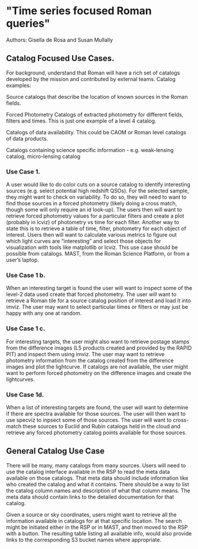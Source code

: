 # "Time series focused Roman queries"

Authors: Gisella de Rosa and Susan Mullally


## Catalog Focused Use Cases.

For background, understand that Roman will have a rich set of catalogs developed by the mission and contributed by external teams. Catalog examples:

Source catalogs that describe the location of known sources in the Roman fields.

Forced Photometry Catalogs of extracted photometry for different fields, filters and times. This is just one example of a level 4 catalog.

Catalogs of data availability. This could be CAOM or Roman level catalogs of data products.

Catalogs containing science specific information - e.g. weak-lensing catalog, micro-lensing catalog

### Use Case 1.

A user would like to do color cuts on a source catalog to identify interesting sources (e.g. select potential high redshift QSOs).  For the selected sample, they might want to check on variability. To do so, they will need to want to find those sources in a forced photometry (likely doing a cross match, though some will only require an id look-up).  The users then will want to retrieve forced photometry values for a particular filters and create a plot (probably in lcviz) of photometry vs time for each filter. Another way to state this is to retrieve a table of time, filter, photometry for each object of interest.  Users then will want to calculate various metrics to figure out which light curves are “interesting” and select those objects for visualization with tools like matplotlib or lcviz.  This use case should be possible from catalogs. MAST, from the Roman Science Platform, or from a user’s laptop.

### Use Case 1 b.

When an interesting target is found the user will want to inspect some of the level-2 data used create that forced photometry.  The user will want to retrieve a Roman tile for a source catalog position of interest and load it into imviz. The user may want to select particular times or filters or may just be happy with any one at random.  

### Use Case 1 c.

For interesting targets, the user might also want to retrieve postage stamps from the difference images  (L5 products created and provided by the RAPID PIT)  and inspect them using imviz.  The user may want to retrieve photometry information from the catalog created from the difference images and plot the lightcurve. If catalogs are not available, the user might want to perform forced photometry on the difference images and create the lightcurves.

### Use Case 1d.

When a list of interesting targets are found, the user will want to determine if there are spectra available for those sources.  The user will then want to use specviz to inpsect some of those sources. The user will want to cross-match these sources to Euclid and Rubin catalogs held in the cloud and retrieve any forced photometry catalog points available for those sources.

## General Catalog Use Case

There will be many, many catalogs from many sources.  Users will need to use the catalog interface available in the RSP to read the meta data available on those catalogs. That meta data should include information like who created the catalog and what it contains. There should be a way to list the catalog column names and description of what that column means. The meta data should contain links to the detailed documentation for that catalog. 

Given a source or sky coordinates, users might want to retrieve all the information available in catalogs for at that specific location. The search might be initiated either in the RSP or in MAST, and then moved to the RSP with a button. The resulting table listing all available info, would also provide links to the corresponding S3 bucket names where appropriate.